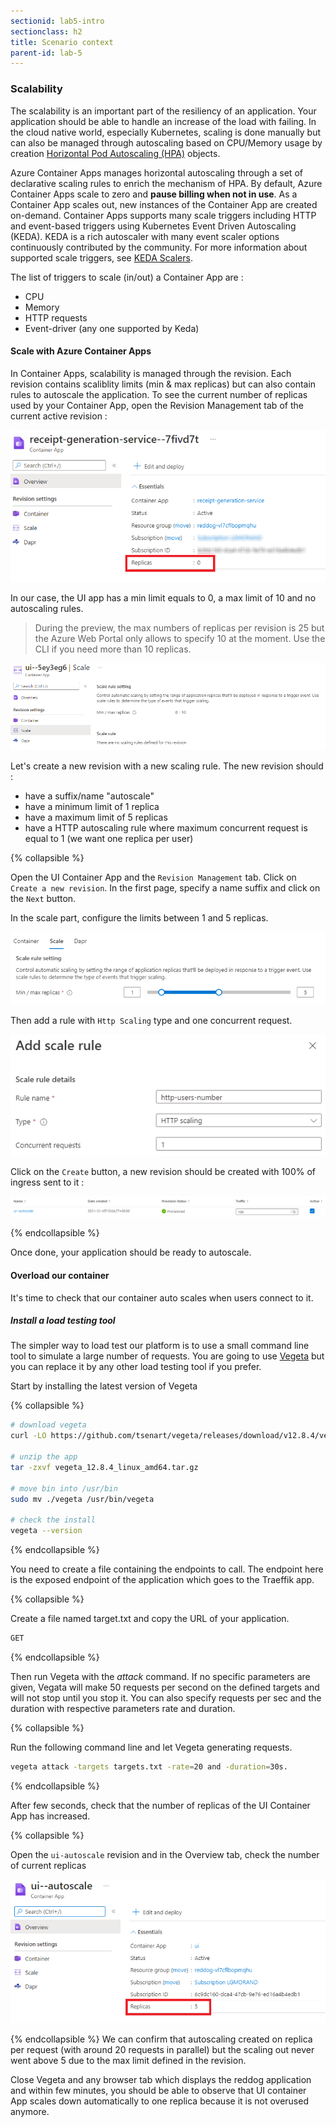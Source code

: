 ```yaml
---
sectionid: lab5-intro
sectionclass: h2
title: Scenario context
parent-id: lab-5
---
```


### Scalability

The scalability is an important part of the resiliency of an application. Your application should be able to handle an increase of the load with failing. In the cloud native world, especially Kubernetes, scaling is done manually but can also be managed through autoscaling based on CPU/Memory usage by creation [Horizontal Pod Autoscaling (HPA)](https://kubernetes.io/docs/tasks/run-application/horizontal-pod-autoscale/) objects.

Azure Container Apps manages horizontal autoscaling through a set of declarative scaling rules to enrich the mechanism of HPA. By default, Azure Container Apps scale to zero and **pause billing when not in use**. As a Container App scales out, new instances of the Container App are created on-demand. Container Apps supports many scale triggers including HTTP and event-based triggers using Kubernetes Event Driven Autoscaling (KEDA). KEDA is a rich autoscaler with many event scaler options continuously contributed by the community. For more information about supported scale triggers, see [KEDA Scalers](https://keda.sh/docs/scalers/).

The list of triggers to scale (in/out) a Container App are :

- CPU
- Memory
- HTTP requests
- Event-driver (any one supported by Keda)

#### Scale with Azure Container Apps

In Container Apps, scalability is managed through the revision. Each revision contains scaliblity limits (min & max replicas) but can also contain rules to autoscale the application. To see the current number of replicas used by your Container App, open the Revision Management tab of the current active revision :

![Current scaling](/media/lab2/scale/current-scale.png)

In our case, the UI app has a min limit equals to 0, a max limit of 10 and no autoscaling rules.

> During the preview, the max numbers of replicas per revision is 25 but the Azure Web Portal only allows to specify 10 at the moment. Use the CLI if you need more than 10 replicas.

![UI Default scaling](/media/lab2/scale/ui-default-scaling.png)

Let's create a new revision with a new scaling rule. The new revision should :

- have a suffix/name "autoscale"
- have a minimum limit of 1 replica
- have a maximum limit of 5 replicas
- have a HTTP autoscaling rule where maximum concurrent request is equal to 1 (we want one replica per user)

{% collapsible %}

Open the UI Container App and the `Revision Management` tab. Click on `Create a new revision`. In the first page, specify a name suffix and click on the `Next` button.

In the scale part, configure the limits between 1 and 5 replicas.

![Define the limits](/media/lab2/scale/minmax.png)

Then add a rule with `Http Scaling` type and one concurrent request.

![Create a scaling rule](/media/lab2/scale/http-rule.png)

Click on the `Create` button, a new revision should be created with 100% of ingress sent to it :

![A new revision is created](/media/lab2/scale/ui-new-revision.png)

{% endcollapsible %}

Once done, your application should be ready to autoscale.

#### Overload our container

It's time to check that our container auto scales when users connect to it.

##### Install a load testing tool

The simpler way to load test our platform is to use a small command line tool to simulate a large number of requests. You are going to use [Vegeta](https://github.com/tsenart/vegeta) but you can replace it by any other load testing tool if you prefer.

Start by installing the latest version of Vegeta

{% collapsible %}

``` bash
# download vegeta
curl -LO https://github.com/tsenart/vegeta/releases/download/v12.8.4/vegeta_12.8.4_linux_amd64.tar.gz

# unzip the app
tar -zxvf vegeta_12.8.4_linux_amd64.tar.gz

# move bin into /usr/bin
sudo mv ./vegeta /usr/bin/vegeta

# check the install
vegeta --version

```

{% endcollapsible %}

You need to create a file containing the endpoints to call. The endpoint here is the exposed endpoint of the application which goes to the Traeffik app.

{% collapsible %}

Create a file named target.txt and copy the URL of your application.

``` txt
GET 
```

{% endcollapsible %}

Then run Vegeta with the *attack* command. If no specific parameters are given, Vegata will make 50 requests per second on the defined targets and will not stop until you stop it. You can also specify requests per sec and the duration with respective parameters rate and duration.

{% collapsible %}

Run the following command line and let Vegeta generating requests.

``` bash
vegeta attack -targets targets.txt -rate=20 and -duration=30s.
```

{% endcollapsible %}

After few seconds, check that the number of replicas of the UI Container App has increased.

{% collapsible %}

Open the `ui-autoscale` revision and in the Overview tab, check the number of current replicas

![Post load testing](/media/lab2/scale/after-load-testing.png)

{% endcollapsible %}
We can confirm that autoscaling created on replica per request (with around 20 requests in parallel) but the scaling out never went above 5 due to the max limit defined in the revision.

Close Vegeta and any browser tab which displays the reddog application and within few minutes, you should be able to observe that UI container App scales down automatically to one replica because it is not overused anymore.
